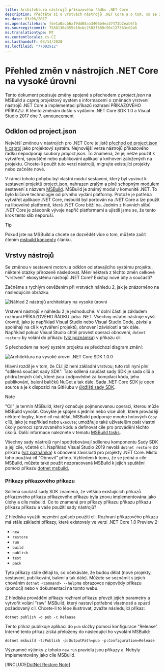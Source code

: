 ```yaml
---
title: Architektura nástrojů příkazového řádku .NET Core
description: Přečtěte si o vrstvách nástrojů .NET Core a o tom, co se změnilo v posledních verzích.
ms.date: 03/06/2017
ms.openlocfilehash: fde1a0acb6af9dd65aa3466b4ea37473b2eab6fb
ms.sourcegitcommit: 7588136e355e10cbc2582f389c90c127363c02a5
ms.translationtype: MT
ms.contentlocale: cs-CZ
ms.lasthandoff: 03/14/2020
ms.locfileid: "77092912"
---
```

# <a name="high-level-overview-of-changes-in-the-net-core-tools"></a>Přehled změn v nástrojích .NET Core na vysoké úrovni

Tento dokument popisuje změny spojené s přechodem z *project.json* na MSBuild a *csproj* projektový systém s informacemi o změnách vrstvení nástrojů .NET Core a implementaci příkazů rozhraní PŘÍKAZOVÉHO PŘÍKAZU. K těmto změnám došlo s vydáním .NET Core SDK 1.0 a Visual Studio 2017 dne 7. [announcement](https://devblogs.microsoft.com/dotnet/announcing-net-core-tools-1-0/)

## <a name="moving-away-from-projectjson"></a>Odklon od project.json

Největší změnou v nástrojích pro .NET Core je jistě [přechod od project.json k csproj](https://devblogs.microsoft.com/dotnet/changes-to-project-json/) jako projektový systém. Nejnovější verze nástrojů příkazového řádku nepodporují soubory *project.json.* To znamená, že jej nelze použít k vytváření, spouštění nebo publikování aplikací a knihoven založených na projektu. Chcete-li použít tuto verzi nástrojů, migrujte existující projekty nebo začněte nové.

V rámci tohoto pohybu byl vlastní modul sestavení, který byl vyvinut k sestavení projektů project.json, nahrazen zralým a plně schopným modulem sestavení s názvem [MSBuild](https://github.com/Microsoft/msbuild). MSBuild je známý modul v komunitě .NET. To bylo klíčové technologie od prvního vydání platformy. Protože je potřeba vytvářet aplikace .NET Core, msbuild byl portován na .NET Core a lze použít na libovolné platformě, která .NET Core běží na. Jedním z hlavních slibů .NET Core je zásobník vývoje napříč platformami a ujistili jsme se, že tento krok tento slib neporuší.

> [!TIP]
> Pokud jste na MSBuild a chcete se dozvědět více o tom, můžete začít čtením [msbuild koncepty](/visualstudio/msbuild/msbuild-concepts) článku.

## <a name="the-tooling-layers"></a>Vrstvy nástrojů

Se změnou v sestavení motoru a odklon od stávajícího systému projektu, některé otázky přirozeně následovat. Mění některá z těchto změn celkové "vrstvení" ekosystému nástrojů .NET Core? Existují nové bity a součásti?

Začněme s rychlým osvěžením při vrstvách náhledu 2, jak je znázorněno na následujícím obrázku:

![Náhled 2 nástrojů architektury na vysoké úrovni](media/cli-msbuild-architecture/p2-arch.png)

Vrstvení nástrojů v náhledu 2 je jednoduché. V dolní části je základem rozhraní PŘÍKAZOVÉHO ŘÁDKU jádra .NET. Všechny ostatní nástroje vyšší úrovně, jako je například Visual Studio nebo Visual Studio Code, závisí a spoléhají na cli k vytváření projektů, obnovení závislostí a tak dále. Například pokud Visual Studio chtěl provést operaci obnovení, `dotnet restore` by volání do příkazu ([viz poznámka](#dotnet-restore-note)) v příkazu cli.

S přechodem na nový systém projektu se předchozí diagram změní:

![Architektura na vysoké úrovni .NET Core SDK 1.0.0](media/cli-msbuild-architecture/p3-arch.png)

Hlavní rozdíl je v tom, že CLI již není základní vrstvou; tuto roli nyní plní "sdílená součást sady SDK". Tato sdílená součást sady SDK je sada cílů a přidružených úloh, které jsou zodpovědné za kompilaci kódu, jeho publikování, balení balíčků NuGet a tak dále. Sada .NET Core SDK je open source a je k dispozici na GitHubu v [úložišti sady SDK](https://github.com/dotnet/sdk).

> [!NOTE]
> "Cíl" je termín MSBuild, který označuje pojmenovanou operaci, kterou může MSBuild vyvolat. Obvykle je spojen s jedním nebo více úloh, které provádějí některé logiky, které cíl má dělat. MSBuild podporuje mnoho hotových `Copy` cílů, jako je například nebo `Execute`; umožňuje také uživatelům psát vlastní úkoly pomocí spravovaného kódu a definovat cíle pro provádění těchto úkolů. Další informace naleznete v tématu [MSBuild tasks](/visualstudio/msbuild/msbuild-tasks).

Všechny sady nástrojů nyní spotřebovávají sdílenou komponentu Sady SDK a její cíle, včetně cli. Například Visual Studio 2019 nevolá `dotnet restore` do příkazu ([viz poznámka](#dotnet-restore-note)) k obnovení závislostí pro projekty .NET Core. Místo toho používá cíl "Obnovit" přímo. Vzhledem k tomu, že se jedná o cíle MSBuild, můžete také použít nezpracovaná MSBuild k jejich spuštění pomocí příkazu [dotnet msbuild.](dotnet-msbuild.md)

### <a name="cli-commands"></a>Příkazy příkazového příkazu

Sdílená součást sady SDK znamená, že většina existujících příkazů příkazového příkazu příkazového příkazu byla znovu implementována jako úlohy a cíle msbuild. Co to znamená pro příkazy příkazu příkazu příkazu příkazu příkazu a vaše použití sady nástrojů?

Z hlediska využití nezmění způsob použití cli. Rozhraní příkazového příkazu má stále základní příkazy, které existovaly ve verzi .NET Core 1.0 Preview 2:

- `new`
- `restore`
- `run`
- `build`
- `publish`
- `test`
- `pack`

Tyto příkazy stále dělají to, co očekáváte, že budou dělat (nové projekty, sestavení, publikování, balení a tak dále). Můžete se seznámit s jejich chováním `dotnet <command> --help`na obrazovce nápovědy příkazu (pomocí) nebo v dokumentaci na tomto webu.

Z hlediska provádění příkazy rozhraní příkazu převzít jejich parametry a vytvořit volání "raw" MSBuild, který nastaví potřebné vlastnosti a spustí požadovaný cíl. Chcete-li to lépe ilustrovat, zvažte následující příkaz:

   ```dotnetcli
   dotnet publish -o pub -c Release
   ```

Tento příkaz publikuje aplikaci do `pub` složky pomocí konfigurace "Release". Interně tento příkaz získá přeloženy do následující ho vyvolání MSBuild:

   ```dotnetcli
   dotnet msbuild -t:Publish -p:OutputPath=pub -p:Configuration=Release
   ```

Významné výjimky z tohoto `new` `run` pravidla jsou příkazy a. Nebyly implementovány jako cíle MSBuild.

<a name="dotnet-restore-note"></a>
[!INCLUDE[DotNet Restore Note](~/includes/dotnet-restore-note.md)]
